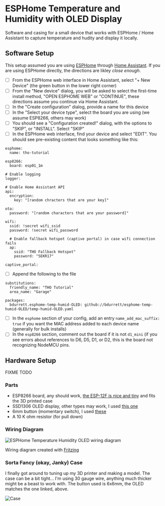 # ESPHome Temperature and Humidity with OLED Display
Software and casing for a small device that works with ESPHome / Home Assistant to capture temperature and hudity and
display it locally.

## Software Setup

This setup assumed you are using [ESPHome](https://esphome.io/) through [Home Assistant](https://www.home-assistant.io/). If you are using ESPHome directly, the directions are likley _close enough_.

- [ ] From the ESPHome web interface in Home Assistant, select "+ New Device" (the green button in the lower right corner)
- [ ] From the "New device" dialog, you will be asked to select the first-time install method, "OPEN ESPHOME WEB" or "CONTINUE", these directions assume you continue via Home Assistant.
- [ ] In the "Create configuration" dialog, provide a name for this device
- [ ] In the "Select your device type", select the board you are using (we assume ESP8266, others may work)
- [ ] You should see a "Configuration created!" dialog, with the options to "SKIP", or "INSTALL". Select "SKIP"
- [ ] In the ESPHome web interface, find your device and select "EDIT". You should see pre-existing content that looks something like this:

```
esphome:
  name: tho-tutorial

esp8266:
  board: esp01_1m

# Enable logging
logger:

# Enable Home Assistant API
api:
  encryption:
    key: "[random chracters that are your key]"

ota:
  password: "[random characters that are your password]"

wifi:
  ssid: !secret wifi_ssid
  password: !secret wifi_password

  # Enable fallback hotspot (captive portal) in case wifi connection fails
  ap:
    ssid: "THO Fallback Hotspot"
    password: "5EKR17"

captive_portal:
```    

- [ ] Append the following to the file

```
substitutions:
  friendly_name: "THO Tutorial"
  area_name: "Garage"

packages:
  bdurrett.esphome-temp-humid-OLED: github://bdurrett/esphome-temp-humid-OLED/temp-humid-OLED.yaml

```
- [ ] In the `esphome` section of your config, add an entry `name_add_mac_suffix: true` if you want the MAC address added to each device name (generally for bulk installs)
- [ ] In the `esp8266` section, comment out the board if it is not `d1_mini` (if you see errors about references to D6, D5, D1, or D2, this is the board not recognizing NodeMCU pins.

## Hardware Setup

FIXME TODO

### Parts
* ESP8266 board, any should work, [the ESP-12F is nice and tiny](https://smile.amazon.com/gp/product/B081PX9YFV/ref=ppx_yo_dt_b_asin_title_o01_s01?ie=UTF8&psc=1) and fits the 3D printed case
* SSD1306 OLED display, other types may work, I used [this one](https://smile.amazon.com/gp/product/B09C5K91H7/ref=ppx_yo_dt_b_asin_title_o01_s02?ie=UTF8&psc=1)
* 6mm button (momentary switch), I used [these](https://www.amazon.com/gp/product/B07C7211PJ/ref=ppx_yo_dt_b_asin_title_o03_s00?ie=UTF8&psc=1)
* A 10 K ohm resistor (for pull down)

### Wiring Diagram

![ESPHome Temperature Humidity OLED wiring diagram](https://brett.durrett.net/wp-content/uploads/2022/12/wiring-diagram.png)

Wiring diagram created with [Fritzing](https://fritzing.org/)

### Sorta Fancy (okay, Janky) Case
I finally got around to tuning up my 3D printer and making a model. The case can be a bit tight... I'm using 30 gauge wire, anything much thicker might be a beast to work with. The button used is 6x6mm, the OLED matches the one linked, above.

![Case](https://brett.durrett.net/wp-content/uploads/2022/12/build-01-scaled.jpeg)



